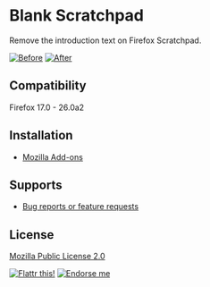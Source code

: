 # Blank Scratchpad

Remove the introduction text on Firefox Scratchpad.

[![Before](https://addons.cdn.mozilla.net/img/uploads/previews/thumbs/93/93741.png)](https://addons.cdn.mozilla.net/img/uploads/previews/full/93/93741.png "Before")
[![After](https://addons.cdn.mozilla.net/img/uploads/previews/thumbs/93/93739.png)](https://addons.cdn.mozilla.net/img/uploads/previews/full/93/93739.png "After")

## Compatibility

Firefox 17.0 - 26.0a2

## Installation

* [Mozilla Add-ons](https://addons.mozilla.org/addon/blank-scratchpad/?src=external-home)

## Supports

* [Bug reports or feature requests](https://github.com/LouCypher/blank-scratchpad/issues)

## License

[Mozilla Public License 2.0](http://www.mozilla.org/MPL/2.0/)

[![Flattr this!](https://api.flattr.com/button/flattr-badge-large.png)](https://flattr.com/submit/auto?url=https%3A%2F%2Fgithub.com%2FLouCypher%2Fblank-scratchpad "Flattr this!")
[![Endorse me](http://api.coderwall.com/loucypher/endorsecount.png)](http://coderwall.com/loucypher "Endorse me at Coderwall")
